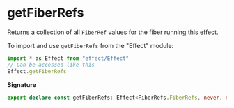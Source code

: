 # getFiberRefs

Returns a collection of all `FiberRef` values for the fiber running this
effect.

To import and use `getFiberRefs` from the "Effect" module:

```ts
import * as Effect from "effect/Effect"
// Can be accessed like this
Effect.getFiberRefs
```

**Signature**

```ts
export declare const getFiberRefs: Effect<FiberRefs.FiberRefs, never, never>
```
